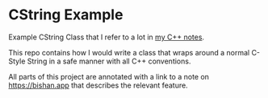 # CString Example
Example CString Class that I refer to a lot in 
[my C++ notes](https://bishan.app/02+Personal/Me+Bitching+about+C%2B%2B). 

This repo contains how I would write a class that wraps around a normal C-Style String in a safe manner with all C++ conventions.

All parts of this project are annotated with a link to a note on https://bishan.app that describes the relevant feature.